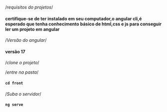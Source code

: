 /*requisitos do projetos*/
#### certifique-se de ter instalado em seu computador,o angular cli,é esperado que tenha conhecimento básico de html,css e js para conseguir ler um projeto em angular

/*Versão do angular*/
#### versão 17

/*clone o projeto*/

/*entre na pasta*/
#### ```cd front```

/*Suba o servidor*/
#### ```ng serve```
